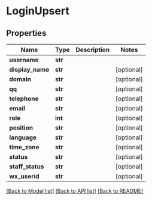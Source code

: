 # LoginUpsert

## Properties
Name | Type | Description | Notes
------------ | ------------- | ------------- | -------------
**username** | **str** |  |
**display_name** | **str** |  | [optional]
**domain** | **str** |  | [optional]
**qq** | **str** |  | [optional]
**telephone** | **str** |  | [optional]
**email** | **str** |  | [optional]
**role** | **int** |  | [optional]
**position** | **str** |  | [optional]
**language** | **str** |  | [optional]
**time_zone** | **str** |  | [optional]
**status** | **str** |  | [optional]
**staff_status** | **str** |  | [optional]
**wx_userid** | **str** |  | [optional]

[[Back to Model list]](../README.md#documentation-for-models) [[Back to API list]](../README.md#documentation-for-api-endpoints) [[Back to README]](../README.md)
